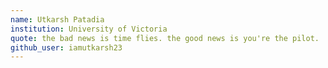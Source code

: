 ```yaml
---
name: Utkarsh Patadia
institution: University of Victoria
quote: the bad news is time flies. the good news is you're the pilot.
github_user: iamutkarsh23
---
```

